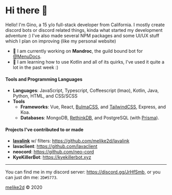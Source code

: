 # Hi there 👋

Hello! I'm Gino, a 15 y/o full-stack developer from California. I mostly create discord bots or discord related things, kinda what started my development adventure :) I've also made several NPM packages and some UI/UX stuff which I plan on improving (like my personal website)

* **🔭** I am currently working on **Mandroc**, the guild bound bot for [@MenuDocs](https://github.com/menudocs).
* **🌱** I am learning how to use Kotlin and all of its quirks, I've used it quite a lot in the past week :)

#### Tools and Programming Languages

- **Languages**: JavaScript, Typescript, Coffeescript (lmao), Kotlin, Java, Python, HTML, and CSS/SCSS
- **Tools**
  - **Frameworks**: Vue, React, [BulmaCSS](https://bulma.io), and [TailwindCSS](https://tailwindcss.com), Express, and Koa.
  - **Databases**: MongoDB, [RethinkDB](https://rethinkdb.com), and PostgreSQL (with [Prisma](https://prisma.io)).

#### Projects I've contributed to or made

- **[lavalink](https://github.com/frederikam/lavalink)** w/ filters: <https://github.com/melike2d/lavalink>
- **lavaclient**: <https://github.com/lavaclient>
- **neocord**: <https://github.com/neo-cord>
- **KyeKillerBot**: <https://kyekillerbot.xyz>

---

You can find me in my discord server: <https://discord.gg/JrHfSmb>, or you can just dm me: `2D#5773`.

[melike2d](https://melike2d.me) &copy; 2020

<!--
**MeLike2D/MeLike2D** is a ✨ _special_ ✨ repository because its `README.md` (this file) appears on your GitHub profile.

Here are some ideas to get you started:

- 🔭 I’m currently working on ...
- 🌱 I’m currently learning ...
- 👯 I’m looking to collaborate on ...
- 🤔 I’m looking for help with ...
- 💬 Ask me about ...
- 📫 How to reach me: ...
- 😄 Pronouns: ...
- ⚡ Fun fact: ...
-->
